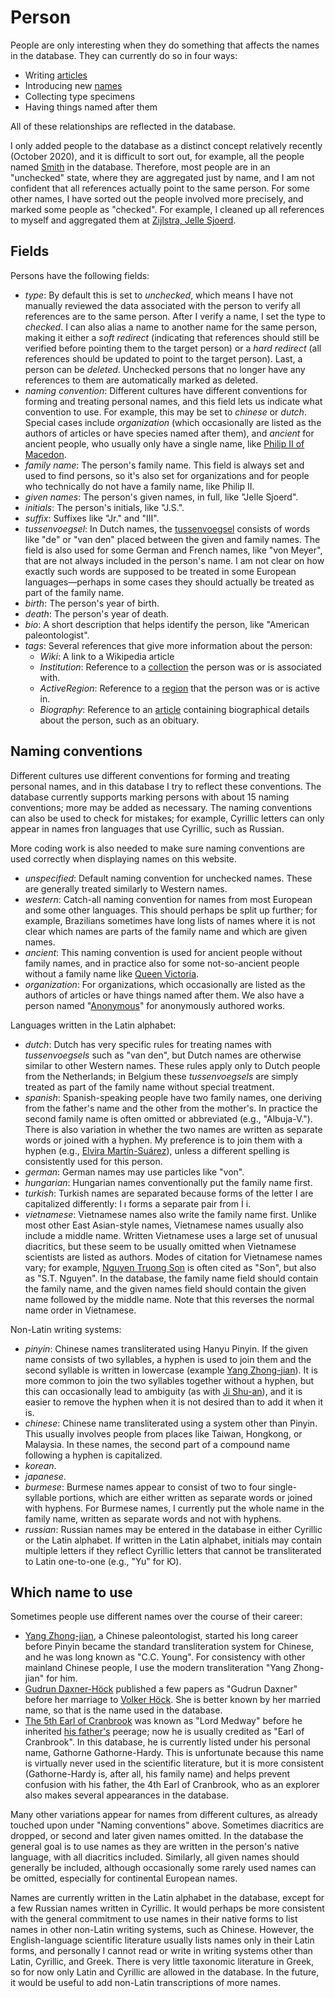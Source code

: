 # Person

People are only interesting when they do something that affects the names
in the database. They can currently do so in four ways:

- Writing [articles](/docs/article)
- Introducing new [names](/docs/name)
- Collecting type specimens
- Having things named after them

All of these relationships are reflected in the database.

I only added people to the database as a distinct concept relatively
recently (October 2020), and it is difficult to sort out, for example,
all the people named [Smith](/h/Smith) in the database. Therefore,
most people are in an "unchecked" state, where they are aggregated
just by name, and I am not confident that all references actually
point to the same person. For some other names, I have sorted out
the people involved more precisely, and marked some people as
"checked". For example, I cleaned up all references to myself and
aggregated them at [Zijlstra, Jelle Sjoerd](/h/5331).

## Fields

Persons have the following fields:

- _type_: By default this is set to _unchecked_, which means I have not
  manually reviewed the data associated with the person to verify all
  references are to the same person. After I verify a name, I set the
  type to _checked_. I can also alias a name to another name for the
  same person, making it either a _soft redirect_ (indicating that
  references should still be verified before pointing them to the target
  person) or a _hard redirect_ (all references should be updated to point
  to the target person). Last, a person can be _deleted_. Unchecked persons
  that no longer have any references to them are automatically marked as
  deleted.
- _naming convention_: Different cultures have different conventions for
  forming and treating personal names, and this field lets us indicate
  what convention to use. For example, this may be set to _chinese_ or
  _dutch_. Special cases include _organization_ (which occasionally are
  listed as the authors of articles or have species named after them),
  and _ancient_ for ancient people, who usually only have a single name,
  like [Philip II of Macedon](/h/1).
- _family name_: The person's family name. This field is always set and
  used to find persons, so it's also set for organizations and for
  people who technically do not have a family name, like Philip II.
- _given names_: The person's given names, in full, like "Jelle Sjoerd".
- _initials_: The person's initials, like "J.S.".
- _suffix_: Suffixes like "Jr." and "III".
- _tussenvoegsel_: In Dutch names, the [tussenvoegsel](https://en.wikipedia.org/wiki/Tussenvoegsel)
  consists of words like "de" or "van den" placed between the given and
  family names. The field is also used for some German and French names,
  like "von Meyer", that are not always included in the person's name. I am
  not clear on how exactly such words are supposed to be treated in some
  European languages—perhaps in some cases they should actually be treated
  as part of the family name.
- _birth_: The person's year of birth.
- _death_: The person's year of death.
- _bio_: A short description that helps identify the person, like
  "American paleontologist".
- _tags_: Several references that give more information about the person:
  - _Wiki_: A link to a Wikipedia article
  - _Institution_: Reference to a [collection](/docs/collection) the person
    was or is associated with.
  - _ActiveRegion_: Reference to a [region](/docs/region) that the person
    was or is active in.
  - _Biography_: Reference to an [article](/docs/article) containing
    biographical details about the person, such as an obituary.

## Naming conventions

Different cultures use different conventions for forming and treating personal
names, and in this database I try to reflect these conventions. The database
currently supports marking persons with about 15 naming conventions; more may
be added as necessary. The naming conventions can also be used to check for
mistakes; for example, Cyrillic letters can only appear in names fron languages
that use Cyrillic, such as Russian.

More coding work is also needed to make sure naming conventions are used
correctly when displaying names on this website.

- _unspecified_: Default naming convention for unchecked names. These are
  generally treated similarly to Western names.
- _western_: Catch-all naming convention for names from most European and
  some other languages. This should perhaps be split up further; for example,
  Brazilians sometimes have long lists of names where it is not clear which
  names are parts of the family name and which are given names.
- _ancient_: This naming convention is used for ancient people without
  family names, and in practice also for some not-so-ancient people without
  a family name like [Queen Victoria](/h/49746).
- _organization_: For organizations, which occasionally are listed as the
  authors of articles or have things named after them. We also have a
  person named "[Anonymous](/h/35349)" for anonymously authored works.

Languages written in the Latin alphabet:

- _dutch_: Dutch has very specific rules for treating names with
  _tussenvoegsels_ such as "van den", but Dutch names are otherwise similar
  to other Western names. These rules apply only to Dutch people from the
  Netherlands; in Belgium these _tussenvoegsels_ are simply treated as part
  of the family name without special treatment.
- _spanish_: Spanish-speaking people have two family names, one deriving
  from the father's name and the other from the mother's. In practice the
  second family name is often omitted or abbreviated (e.g., "Albuja-V.").
  There is also variation in whether the two names are written as separate
  words or joined with a hyphen. My preference is to join them with a hyphen
  (e.g., [Elvira Martín-Suárez](/h/44465)), unless a different spelling is
  consistently used for this person.
- _german_: German names may use particles like "von".
- _hungarian_: Hungarian names conventionally put the family name first.
- _turkish_: Turkish names are separated because forms of the letter I are
  capitalized differently: I ı forms a separate pair from İ i.
- _vietnamese_: Vietnamese names also write the family name first. Unlike
  most other East Asian-style names, Vietnamese names usually also include
  a middle name. Written
  Vietnamese uses a large set of unusual diacritics, but these seem to be
  usually omitted when Vietnamese scientists are listed as authors. Modes
  of citation for Vietnamese names vary; for example,
  [Nguyen Truong Son](/h/43537) is often cited as "Son", but also as
  "S.T. Nguyen". In the database, the family name field should contain
  the family name, and the given names field should contain the given name
  followed by the middle name. Note that this reverses the normal name order
  in Vietnamese.

Non-Latin writing systems:

- _pinyin_: Chinese names transliterated using Hanyu Pinyin. If the given name
  consists of two syllables, a hyphen is used to join them and the second
  syllable is written in lowercase (example [Yang Zhong-jian](/h/47669)). It
  is more common to join the two syllables together without a hyphen, but this
  can occasionally lead to ambiguity (as with [Ji Shu-an](/h/48904)), and it is
  easier to remove the hyphen when it is not desired than to add it when it is.
- _chinese_: Chinese name transliterated using a system other than Pinyin.
  This usually involves people from places like Taiwan, Hongkong, or Malaysia.
  In these names, the second part of a compound name following a hyphen is
  capitalized.
- _korean_.
- _japanese_.
- _burmese_: Burmese names appear to consist of two to four single-syllable
  portions, which are either written as separate words or joined with hyphens.
  For Burmese names, I currently put the whole name in the family name,
  written as separate words and not with hyphens.
- _russian_: Russian names may be entered in the database in either Cyrillic
  or the Latin alphabet. If written in the Latin alphabet, initials may contain
  multiple letters if they reflect Cyrillic letters that cannot be
  transliterated to Latin one-to-one (e.g., "Yu" for Ю).

## Which name to use

Sometimes people use different names over the course of their career:

- [Yang Zhong-jian](/h/47669), a Chinese paleontologist, started his long
  career before Pinyin became the standard transliteration system for
  Chinese, and he was long known as "C.C. Young". For consistency with
  other mainland Chinese people, I use the modern transliteration
  "Yang Zhong-jian" for him.
- [Gudrun Daxner-Höck](/h/9135) published a few papers as "Gudrun Daxner"
  before her marriage to [Volker Höck](/h/25245). She is better known by
  her married name, so that is the name used in the database.
- [The 5th Earl of Cranbrook](/h/35739) was known as "Lord Medway" before
  he inherited [his father's](/h/36015) peerage; now he is usually credited
  as "Earl of Cranbrook". In this database, he is currently listed
  under his personal name, Gathorne Gathorne-Hardy. This is unfortunate
  because this name is virtually never used in the scientific literature,
  but it is more consistent (Gathorne-Hardy is, after all, his family name)
  and helps prevent confusion with his father, the 4th Earl of Cranbrook,
  who as an explorer also makes several appearances in the database.

Many other variations appear for names from different cultures, as already
touched upon under "Naming conventions" above. Sometimes diacritics are
dropped, or second and later given names omitted. In the database the general
goal is to use names as they are written in the person's native language, with
all diacritics included. Similarly, all given names should generally be
included, although occasionally some rarely used names can be omitted,
especially for continental European names.

Names are currently written in the Latin alphabet in the database, except for
a few Russian names written in Cyrillic. It would perhaps be more consistent
with the general commitment to use names in their native forms to list names
in other non-Latin writing systems, such as Chinese. However, the
English-language scientific literature usually lists names only in their Latin
forms, and personally I cannot read or write in writing systems other than
Latin, Cyrillic, and Greek. There is very little taxonomic literature in
Greek, so for now only Latin and Cyrillic are allowed in the database. In the
future, it would be useful to add non-Latin transcriptions of more names.
